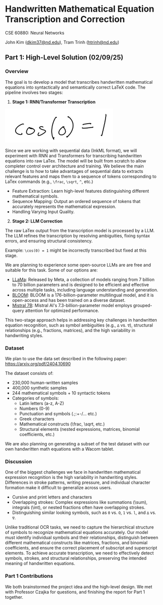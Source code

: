 # Handwritten Mathematical Equation Transcription and Correction

CSE 60880: Neural Networks

John Kim (dkim37@nd.edu), Tram Trinh (htrinh@nd.edu)

## Part 1: High-Level Solution (02/09/25)

### Overview

The goal is to develop a model that transcribes handwritten mathematical equations into syntactically and semantically correct LaTeX code. The pipeline involves two stages:

1. **Stage 1: RNN/Transformer Transcription**
   
![Figure 1: An example of handwritten mathematical equation](figure-1.png)

Since we are working with sequential data (InkML format), we will experiment with RNN and Transformers for transcribing handwritten equations into raw LaTex. The model will be built from scratch to allow completer control over architecture and training. We believe the main challenge is to how to take advantages of sequential data to extracts relevant features and maps them to a sequence of tokens corresponding to LaTex commands (e.g., `\frac`, `\sqrt`, `^`, etc.)
- Feature Extraction: Learn high-level features distinguishing different mathematical symbols.
- Sequence Mapping: Output an ordered sequence of tokens that accurately represents the mathematical expression.
- Handling Varying Input Quality.

2. **Stage 2: LLM Correction**

The raw LaTex output from the transcription model is processed by a LLM. The LLM refines the transcription by resolving ambiguities, fixing syntax errors, and ensuring structural consistency.

Example: `\cos(0) = 1` might be incorrectly transcribed but fixed at this stage.

We are planning to experience some open-source LLMs are are free and suitable for this task. Some of our options are:
- [LLaMa](https://www.llama.com/): Released by Meta, a collection of models ranging from 7 billion to 70 billion parameters and is designed to be efficient and effective across multiple tasks, including language understanding and generation.
- [BLOOM](https://huggingface.co/bigscience/bloom): BLOOM is a 176-billion-parameter multilingual model, and it is open-access and has been trained on a diverse dataset.
- [Mistral 7B](https://huggingface.co/mistralai/Mistral-7B-v0.1): Mistral AI's 7.3-billion-parameter model employs grouped-query attention for optimized performance.

This two-stage approach helps in addressing key challenges in handwritten equation recognition, such as symbol ambiguities (e.g., `∆` vs. `∇`),  structural relationships (e.g., fractions, matrices), and the high variability in handwriting styles.

### Dataset

We plan to use the data set described in the following paper: https://arxiv.org/pdf/2404.10690

The dataset consists of:
- 230,000 human-written samples
- 400,000 synthetic samples
- 244 mathematical symbols + 10 syntactic tokens
- Categories of symbols:
  - Latin letters (a-z, A-Z)
  - Numbers (0-9)
  - Punctuation and symbols (.;:+-/… etc.)
  - Greek characters
  - Mathematical constructs (\frac, \sqrt, etc.)
  - Structural elements (nested expressions, matrices, binomial coefficients, etc.)
 
We are also planning on generating a subset of the test dataset with our own handwritten math equations with a Wacom tablet.

 ### Discussion 

One of the biggest challenges we face in handwritten mathematical expression recognition is the high variability in handwriting styles. Differences in stroke patterns, writing pressure, and individual character formation make it difficult to generalize across users.
- Cursive and print letters and characters
- Overlapping strokes: Complex expressions like summations (\sum), integrals (\int), or nested fractions often have overlapping strokes.
- Distinguishing similar looking symbols, such as `0` vs. `O`, `1` vs. `l`, and `∆` vs. `∇`.

Unlike traditional OCR tasks, we need to capture the hierarchical structure of symbols to recognize mathematical equations accurately. Our model must identify individual symbols and their relationships, distinguish between different mathematical constructs like matrices, fractions, and binomial coefficients, and ensure the correct placement of subscript and superscript elements. To achieve accurate transcription, we need to effectively detect symbols, strokes, and structural relationships, preserving the intended meaning of handwritten equations.

### Part 1 Contributions

We both brainstormed the project idea and the high-level design. We met with Professor Czajka for questions, and finishing the report for Part 1 together.




